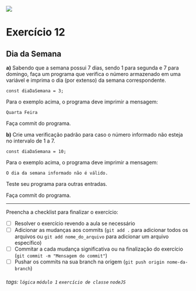 ![](https://i.imgur.com/xG74tOh.png)

# Exercício 12

## Dia da Semana

**a)** Sabendo que a semana possui 7 dias, sendo 1 para segunda e 7 para domingo, faça um programa que verifica o número armazenado em uma variável e imprima o dia (por extenso) da semana correspondente.

```javascript=
const diaDaSemana = 3;
```

Para o exemplo acima, o programa deve imprimir a mensagem:

`Quarta Feira`

Faça commit do programa.

**b)** Crie uma verificação padrão para caso o número informado não esteja no intervalo de 1 a 7.

```javascript=
const diaDaSemana = 10;
```

Para o exemplo acima, o programa deve imprimir a mensagem:

`O dia da semana informado não é válido.`

Teste seu programa para outras entradas.

Faça commit do programa.

---

Preencha a checklist para finalizar o exercício:

- [ ] Resolver o exercício revendo a aula se necessário
- [ ] Adicionar as mudanças aos commits (`git add .` para adicionar todos os arquivos ou `git add nome_do_arquivo` para adicionar um arquivo específico)
- [ ] Commitar a cada mudança significativa ou na finalização do exercício (`git commit -m "Mensagem do commit"`)
- [ ] Pushar os commits na sua branch na origem (`git push origin nome-da-branch`)

###### tags: `lógica` `módulo 1` `exercício de classe` `nodeJS`
